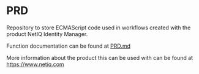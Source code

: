 # PRD
Repository to store ECMAScript code used in workflows created with the product NetIQ Identity Manager.

Function documentation can be found at <a href="PRD.md">PRD.md</a>

More information about the product this can be used with can be found at <a href="PRD.md">https://www.netiq.com</a>
